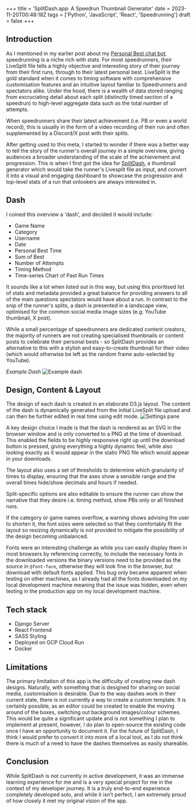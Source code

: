 +++
title = 'SplitDash.app: A Speedrun Thumbnail Generator'
date = 2023-11-20T00:48:18Z
tags = ['Python', 'JavaScript', 'React', 'Speedrunning']
draft = false
+++

## Introduction
As I mentioned in my earlier post about my [Personal Best chat bot](https://blog.tomdeabreu.uk/srdc-twitch-pb-bot), speedrunning is a niche rich with stats. For most speedrunners, their LiveSplit file tells a highly objective and interesting story of their journey from their first runs, through to their latest personal best. LiveSplit is the gold standard when it comes to timing software with comprehensive customisation features and an intuitive layout familiar to Speedrunners and spectators alike. Under the hood, there is a wealth of data stored ranging from excruciating detail about each split (distinctly timed section of a speedrun) to high-level aggregate data such as the total number of attempts.

When speedrunners share their latest achievement (i.e. PB or even a world record), this is usually in the form of a video recording of their run and often supplemented by a Discord/X post with their splits.

After getting used to this meta, I started to wonder if there was a better way to tell the story of the runner's overall journey in a simple overview, giving audiences a broader understanding of the scale of the achievement and progression. This is when I first got the idea for [SplitDash](https://splitdash.app), a thumbnail generator which would take the runner's Livesplit file as input, and convert it into a visual and engaging dashboard to showcase the progression and top-level stats of a run that onlookers are always interested in.

## Dash
I coined this overview a 'dash', and decided it would include:
- Game Name
- Category
- Username
- Date
- Personal Best Time
- Sum of Best
- Number of Attempts
- Timing Method
- Time-series Chart of Past Run Times

It sounds like a lot when listed out in this way, but using this prioritised list of stats and metadata provided a great balance for providing answers to all of the main questions spectators would have about a run. In contrast to the snip of the runner's splits, a dash is presented in a landscape view, optimised for the common social media image sizes (e.g. YouTube thumbnail, X post). 

While a small percentage of speedrunners are dedicated content creators, the majority of runners are not creating specialised thumbnails or content posts to celebrate their personal bests - so SplitDash provides an alternative to this with a stylish and easy-to-create thumbnail for their video (which would otherwise be left as the random frame auto-selected by YouTube).

*Example Dash*
![Example dash](img/Multiple_Mario_Games_3D_Mario_602.png)

## Design, Content & Layout
The design of each dash is created in an elaborate D3.js layout. The content of the dash is dynamically generated from the initial LiveSplit file upload and can then be further edited in real time using edit mode.
![Settings pane](img/Settings.gif)

A key design choice I made is that the dash is rendered as an SVG in the browser window and is only converted to a PNG at the time of download. This enabled the fields to be highly responsive right up until the download button is pressed, giving everything a highly dynamic feel, while also looking exactly as it would appear in the static PNG file which would appear in your downloads.

The layout also uses a set of thresholds to determine which granularity of times to display, ensuring that the axes show a sensible range and the overall times hide/show decimals and hours if needed.

Split-specific options are also editable to ensure the runner can show the narrative that they desire i.e. timing method, show PBs only or all finished runs.

If the category or game names overflow, a warning shows advising the user to shorten it, the font sizes were selected so that they comfortably fit the layout so resizing dynamically is not provided to mitigate the possibility of the design becoming unbalanced.

Fonts were an interesting challenge as while you can easily display them in most browsers by referencing correctly, to include the necessary fonts in the downloaded versions the binary versions need to be provided as the source in `@font-face`, otherwise they will look fine in the browser, but download with default fonts applied. This bug only became apparent when testing on other machines, as I already had all the fonts downloaded on my local development machine meaning that the issue was hidden, even when testing in the production app on my local development machine.

## Tech stack
- Django Server
- React Frontend
- SASS Styling
- Deployed on GCP Cloud Run
- Docker

## Limitations
The primary limitation of this app is the difficulty of creating new dash designs. Naturally, with something that is designed for sharing on social media, customisation is desirable. Due to the way dashes work in their current state, there is not currently a way to create a custom template. It is certainly possible, as an editor could be created to enable the moving around of the boxes, switching out background images/colour schemes. This would be quite a significant update and is not something I plan to implement at present, however, I do plan to open-source the existing code once I have an opportunity to document it. For the future of SplitDash, I think I would prefer to convert it into more of a local tool, as I do not think there is much of a need to have the dashes themselves as easily shareable.

## Conclusion
While SplitDash is not currently in active development, it was an immense learning experience for me and is a very special project for me in the context of my developer journey. It is a truly end-to-end experience completely developed solo, and while it isn't perfect, I am extremely proud of how closely it met my original vision of the app.